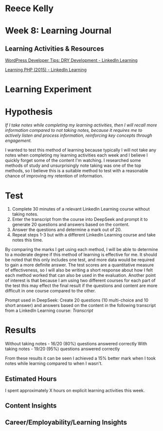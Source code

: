 # Reece Kelly
# Week 8: Learning Journal

## Learning Activities & Resources

[WordPress Developer Tips: DRY Development - LinkedIn Learning](https://www.linkedin.com/learning/wordpress-developer-tips-dry-development/welcome?u=2223545)

[Learning PHP (2015) - LinkedIn Learning](https://www.linkedin.com/learning/learning-php-2/welcome?resume=false&u=2223545)

# Learning Experiment

# Hypothesis
*If I take notes while completing my learning activities, then I will recall more information compared to not taking notes, because it requires me to actively listen and process information, reinforcing key concepts through engagement.*

I wanted to test this method of learning because typically I will not take any notes when completing my learning activities each week and I believe I quickly forget some of the content I'm watching. I researched some methods of study and unsurprisingly note taking was one of the top methods, so I believe this is a suitable method to test with a reasonable chance of improving my retention of information.

# Test

1. Complete 30 minutes of a relevant LinkedIn Learning course without taking notes.
2. Enter the transcript from the course into DeepSeek and prompt it to generate 20 questions and answers based on the content.
3. Answer the questions and determine a mark out of 20.
4. Repeat steps 1-3 but with a different LinkedIn Learning course and take notes this time.

By comparing the marks I get using each method, I will be able to determine to a moderate degree if this method of learning is effective for me. It should be noted that this only includes one test, and more data would be required to gain a more definite answer. The test scores are a quantitative measure of effectiveness, so I will also be writing a short response about how I felt each method worked that can also be used in the evaluation. Another point of interest is that because I am using two different courses for each part of the test this may effect the final result if the questions and content are more difficult in one course compared to the other.

Prompt used in DeepSeek:
Create 20 questions (10 multi-choice and 10 short answer) and answers based on the content in the following transcript from a LinkedIn Learning course: *Transcript*

# Results

Without taking notes - 16/20 (80%) questions answered correctly
With taking notes    - 19/20 (95%) questions answered correctly

From these results it can be seen I achieved a 15% better mark when I took notes while learning compared to when I wasn't.


## Estimated Hours

I spent approximately X hours on explicit learning activities this week.

## Content Insights



## Career/Employability/Learning Insights

